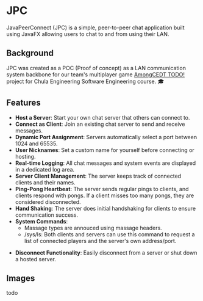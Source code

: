 # JPC
JavaPeerConnect (JPC) is a simple, peer-to-peer chat application built using JavaFX allowing users to chat to and from using their LAN.

## Background 
JPC was created as a POC (Proof of concept) as a LAN communication system backbone for our team's multiplayer game [AmongCEDT TODO!](https://github.com/adam-p/markdown-here/wiki/markdown-cheatsheet) project for Chula Engineering Software Engineering course. 🎓

## Features
- **Host a Server**: Start your own chat server that others can connect to.
- **Connect as Client**: Join an existing chat server to send and receive messages.
- **Dynamic Port Assignment**: Servers automatically select a port between 1024 and 65535.
- **User Nicknames**: Set a custom name for yourself before connecting or hosting.
- **Real-time Logging**: All chat messages and system events are displayed in a dedicated log area.
- **Server Client Management**: The server keeps track of connected clients and their names.
- **Ping-Pong Heartbeat**: The server sends regular pings to clients, and clients respond with pongs. If a client misses too many pongs, they are considered disconnected.
- **Hand Shaking**: The server does initial handshaking for clients to ensure communication success.
- **System Commands**:
  - Massage types are annouced using massage headers.
  - /sys/ls: Both clients and servers can use this command to request a list of connected players and the server's own address/port.
* **Disconnect Functionality**: Easily disconnect from a server or shut down a hosted server.

## Images
todo
